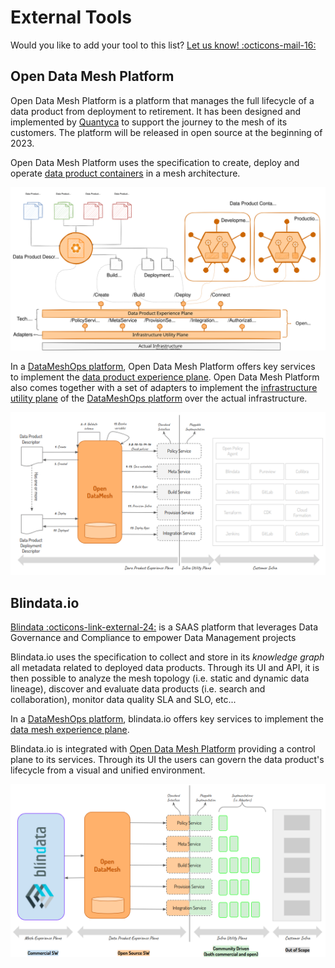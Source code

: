# External Tools

Would you like to add your tool to this list? <a href="mailto:odm.info@quantyca.it" target="_blank">Let us know! :octicons-mail-16:</a>

## Open Data Mesh Platform
Open Data Mesh Platform is a platform that manages the full lifecycle of a data product from deployment to retirement. It has been designed and implemented by [Quantyca](../community/quantyca.md) to support the journey to the mesh of its customers. The platform will be released in open source at the beginning of 2023.

Open Data Mesh Platform uses the specification to create, deploy and operate [data product containers](../concepts/meshops-platform.md#data-product-container) in a mesh architecture.

![Open Data Mesh Platform](../images/odm-platform.svg)

In a [DataMeshOps platform](../concepts/meshops-platform.md), Open Data Mesh Platform offers key services to implement the [data product experience plane](../concepts/meshops-platform.md#data-product-experience-plane). Open Data Mesh Platform also comes together with a set of adapters to implement the [infrastructure utility plane](../concepts/meshops-platform.md#infrastructure-utility-plane) of the [DataMeshOps platform](../concepts/meshops-platform.md) over the actual infrastructure.

![Open Data Mesh Adapters](../images/odm-adapters.png)

## Blindata.io
<a href="https://blindata.io/" target="_blank">Blindata :octicons-link-external-24:</a> is a 
SAAS platform that leverages Data Governance and Compliance to empower Data Management projects

Blindata.io uses the specification to collect and store in its *knowledge graph* all metadata related to deployed data products. Through its UI and API, it is then possible to analyze the mesh topology (i.e. static and dynamic data lineage), discover and evaluate data products (i.e. search and collaboration),  monitor data quality SLA and SLO, etc... 

In a [DataMeshOps platform](../concepts/meshops-platform.md), blindata.io offers key services to implement the [data mesh experience plane](../concepts/meshops-platform.md#data-mesh-experience-plane).  

Blindata.io is integrated with [Open Data Mesh Platform](#open-data-mesh-platform) providing a control plane to its services. Through its UI the users can govern the data product's lifecycle from a visual and unified environment.

![Blindata.io](../images/odm-blindata.png)